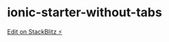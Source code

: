 # ionic-starter-without-tabs

[Edit on StackBlitz ⚡️](https://stackblitz.com/edit/ionic-starter-without-tabs)
